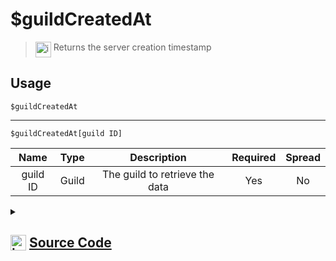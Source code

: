 # $guildCreatedAt
> <img align="top" src="https://upload.wikimedia.org/wikipedia/commons/thumb/e/e4/Infobox_info_icon.svg/160px-Infobox_info_icon.svg.png?20150409153300" alt="image" width="25" height="auto"> Returns the server creation timestamp
## Usage
```
$guildCreatedAt
```
---
```
$guildCreatedAt[guild ID]
```
| Name | Type | Description | Required | Spread
| :---: | :---: | :---: | :---: | :---: |
guild ID | Guild | The guild to retrieve the data | Yes | No
<details>
<summary>
    
## <img align="top" src="https://cdn4.iconfinder.com/data/icons/iconsimple-logotypes/512/github-512.png" alt="image" width="25" height="auto">  [Source Code](https://github.com/tryforge/ForgeScript-V2/blob/main/src/native/guildCreatedAt.ts)
    
</summary>
    
```ts
import { ArgType, NativeFunction, Return } from "../structures"

export default new NativeFunction({
    name: "$guildCreatedAt",
    version: "1.0.0",
    description: "Returns the server creation timestamp",
    brackets: false,
    args: [
        {
            name: "guild ID",
            description: "The guild to retrieve the data",
            rest: false,
            required: true,
            type: ArgType.Guild,
        },
    ],
    unwrap: true,
    execute(ctx, [guild]) {
        return Return.success((guild ?? ctx.guild)?.createdTimestamp)
    },
})

```
    
</details>
